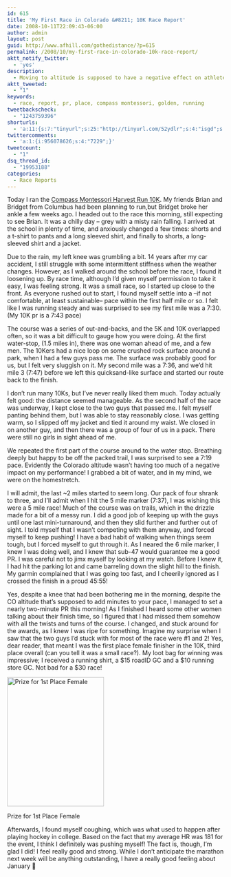 ```yaml
---
id: 615
title: 'My First Race in Colorado &#8211; 10K Race Report'
date: 2008-10-11T22:09:43-06:00
author: admin
layout: post
guid: http://www.afhill.com/gothedistance/?p=615
permalink: /2008/10/my-first-race-in-colorado-10k-race-report/
aktt_notify_twitter:
  - 'yes'
description:
  - Moving to altitude is supposed to have a negative effect on athletes until they are used to it. Andrea Hill finds that may not always be the case!
aktt_tweeted:
  - "1"
keywords:
  - race, report, pr, place, compass montessori, golden, running
tweetbackscheck:
  - "1243759396"
shorturls:
  - 'a:11:{s:7:"tinyurl";s:25:"http://tinyurl.com/52ydlr";s:4:"isgd";s:17:"http://is.gd/ffml";s:5:"bitly";s:18:"http://bit.ly/ADhs";s:5:"snipr";s:22:"http://snipr.com/9rnvm";s:5:"snurl";s:22:"http://snurl.com/9rnvm";s:7:"snipurl";s:24:"http://snipurl.com/9rnvm";s:5:"adjix";s:207:"(10 Jan 2008 temporary restriction: API requires valid partnerID or partnerEmail key in request. Contact us if this affects you.) Invalid Adjix request. API documentation @ http://web.adjix.com/AdjixAPI.html";s:4:"advu";s:203:"(10 Jan 2008 temporary restriction: API requires valid partnerID or partnerEmail key in request. Contact us if this affects you.) Invalid Adjix request. API documentation @ http://web.ad.vu/AdjixAPI.html";s:4:"zima";s:19:"http://zi.ma/6a30f3";s:4:"trim";s:17:"http://tr.im/4lb3";s:9:"permalink";s:86:"http://www.afhill.com/gothedistance/2008/10/my-first-race-in-colorado-10k-race-report/";}'
twittercomments:
  - 'a:1:{i:956078626;s:4:"7229";}'
tweetcount:
  - "1"
dsq_thread_id:
  - "19953188"
categories:
  - Race Reports
---
```

Today I ran the [Compass Montessori Harvest Run 10K](http://compassmontessorievents.com/). My friends Brian and Bridget from Columbus had been planning to run,but Bridget broke her ankle a few weeks ago. I headed out to the race this morning, still expecting to see Brian. It was a chilly day &#8211; grey with a misty rain falling. I arrived at the school in plenty of time, and anxiously changed a few times: shorts and a t-shirt to pants and a long sleeved shirt, and finally to shorts, a long-sleeved shirt and a jacket. 

Due to the rain, my left knee was grumbling a bit. 14 years after my car accident, I still struggle with some intermittent stiffness when the weather changes. However, as I walked around the school before the race, I found it loosening up. By race time, although I’d given myself permission to take it easy, I was feeling strong. It was a small race, so I started up close to the front. As everyone rushed out to start, I found myself settle into a &#8211;if not comfortable, at least sustainable&#8211; pace within the first half mile or so. I felt like I was running steady and was surprised to see my first mile was a 7:30. (My 10K pr is a 7:43 pace)

The course was a series of out-and-backs, and the 5K and 10K overlapped often, so it was a bit difficult to gauge how you were doing. At the first water-stop, (1.5 miles in), there was one woman ahead of me, and a few men. The 10Kers had a nice loop on some crushed rock surface around a park, when I had a few guys pass me. The surface was probably good for us, but I felt very sluggish on it. My second mile was a 7:36, and we’d hit mile 3 (7:47) before we left this quicksand-like surface and started our route back to the finish.

I don’t run many 10Ks, but I’ve never really liked them much. Today actually felt good: the distance seemed manageable. As the second half of the race was underway, I kept close to the two guys that passed me. I felt myself panting behind them, but I was able to stay reasonably close. I was getting warm, so I slipped off my jacket and tied it around my waist. We closed in on another guy, and then there was a group of four of us in a pack. There were still no girls in sight ahead of me. 

We repeated the first part of the course around to the water stop. Breathing deeply but happy to be off the packed trail, I was surprised to see a 7:19 pace. Evidently the Colorado altitude wasn’t having too much of a negative impact on my performance! I grabbed a bit of water, and in my mind, we were on the homestretch. 

I will admit, the last ~2 miles started to seem long. Our pack of four shrank to three, and I’ll admit when I hit the 5 mile marker (7:37), I was wishing this were a 5 mile race! Much of the course was on trails, which in the drizzle made for a bit of a messy run. I did a good job of keeping up with the guys until one last mini-turnaround, and then they slid further and further out of sight. I told myself that I wasn’t competing with them anyway, and forced myself to keep pushing! I have a bad habit of walking when things seem tough, but I forced myself to gut through it. As I neared the 6 mile marker, I knew I was doing well, and I knew that sub-47 would guarantee me a good PR. I was careful not to jimx myself by looking at my watch. Before I knew it, I had hit the parking lot and came barreling down the slight hill to the finish. My garmin complained that I was going too fast, and I cheerily ignored as I crossed the finish in a proud 45:55!

Yes, despite a knee that had been bothering me in the morning, despite the CO altitude that’s supposed to add minutes to your pace, I managed to set a nearly two-minute PR this morning! As I finished I heard some other women talking about their finish time, so I figured that I had missed them somehow with all the twists and turns of the course. I changed, and stuck around for the awards, as I knew I was ripe for something. Imagine my surprise when I saw that the two guys I’d stuck with for most of the race were #1 and 2! Yes, dear reader, that meant I was the first place female finisher in the 10K, third place overall (can you tell it was a small race?). My loot bag for winning was impressive; I received a running shirt, a $15 roadID GC and a $10 running store GC. Not bad for a $30 race!  


<div id="attachment_616" style="width: 235px" class="wp-caption aligncenter">
  <a href="http://www.afhill.com/gothedistance/wp-content/uploads/2008/10/img_0175.jpg"><img aria-describedby="caption-attachment-616" src="http://www.afhill.com/gothedistance/wp-content/uploads/2008/10/img_0175-225x300.jpg" alt="Prize for 1st Place Female" title="Prize for 1st Place Female" width="225" height="300" class="size-medium wp-image-616" /></a>
  
  <p id="caption-attachment-616" class="wp-caption-text">
    Prize for 1st Place Female
  </p>
</div>

Afterwards, I found myself coughing, which was what used to happen after playing hockey in college. Based on the fact that my average HR was 181 for the event, I think I definitely was pushing myself! The fact is, though, I’m glad I did! I feel really good and strong. While I don’t anticipate the marathon next week will be anything outstanding, I have a really good feeling about January 🙂